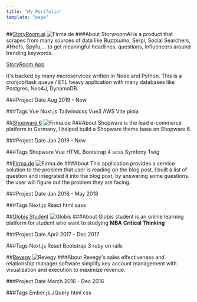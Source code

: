 ```yaml
---
title: "My Portfolio"
template: "page"
---
```


##<a href="https://www.storyroom.ai/" target="_blank">StoryRoom.ai</a>
![Firma.de](/media/storyroom.png)
###About
StoryroomAI is a product that scrapes from many sources of data like Buzzsumo, Serpi, Social Searchers, AHrefs, Spyfu,... to get meaningful headlines, questions, influencers around trending keywords. 

<a href="https://staging-new.storyroomapp.com/" target="_blank">StoryRoom App</a>

It's backed by many microservices written in Node and Python. This is a cronjob/task queue / ETL heavy application with many databases like Postgres, Neo4J, DynamoDB.



###Project Date
Aug 2019 - Now

###Tags
<a class="vue" type="button">Vue</a>
<a class="css" type="button">Nuxt.js</a>
<a class="html" type="button">Tailwindcss</a>
<a class="vue" type="button">Vue3</a>
<a class="css" type="button">AWS</a>
<a class="vue" type="button">Vite</a>
<a class="vue" type="button">pinia</a>

##<a href="https://www.shopware.com/en/products/shopware-6/" target="_blank">Shopware 6</a>
![Firma.de](/media/shopware-shape.png)
###About
Shopware is the lead e-commerce platform in Germany, I helped build a Shopware theme base on Shopware 6.

###Project Date
Jan 2019 - Now

###Tags
<a class="css" type="button">Shopware</a>
<a class="next" type="button">Vue</a>
<a class="react" type="button">HTML</a>
<a class="html" type="button">Bootstrap 4</a>
<a class="css" type="button">scss</a>
<a class="css" type="button">Symfony Twig</a>

##<a href="https://www.firma.de/" target="_blank">Firma.de</a>
![Firma.de](/media/firma.de.png)
###About
This application provides a service solution to the problem that user is reading on the blog post. I built a list of question and integrated it 
into the blog post, by answering some questions. the user will figure out the problem they are facing.

###Project Date
Jan 2018 - May 2018

###Tags
<a class="next" type="button">Next.js</a>
<a class="react" type="button">React</a>
<a class="html" type="button">html</a>
<a class="css" type="button">sass</a>

##<a href="https://my.globis.ac.jp/" target="_blank">Globis Student</a>
![Globis](/media/globis.png)
###About
Globis student is an online learning platform for student who want to studying **MBA** **Critical Thinking** 

###Project Date
April 2017 - Dec 2017

###Tags
<a class="next" type="button">Next.js</a>
<a class="react" type="button">React</a>
<a class="html" type="button">Bootstrap 3</a>
<a class="js" type="button">ruby on rails</a>

##<a href="https://www.revegy.com/" target="_blank">Revegy</a>
![Revegy](/media/revegy.png)
###About
Revegy's sales effectiveness and relationship manager software simplify key account management with visualization and execution to maximize revenue.

###Project Date
March 2016 - Dec 2016

###Tags
<a class="react" type="button">Ember.js</a>
<a class="js" type="button">JQuery</a>
<a class="html" type="button">html</a>
<a class="css" type="button">css</a>

